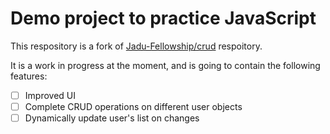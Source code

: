 # Demo project to practice JavaScript

This respository is a fork of [Jadu-Fellowship/crud][crud] respoitory.

It is a work in progress at the moment, and is going to contain the
following features:

- [ ] Improved UI
- [ ] Complete CRUD operations on different user objects
- [ ] Dynamically update user's list on changes

[crud]: https://github.com/Jadu-Fellowship/crud
